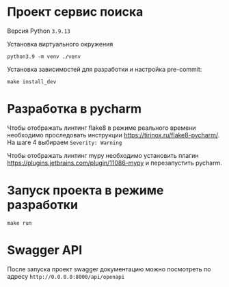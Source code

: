 # Проект сервис поиска


Версия Python ```3.9.13```

Установка виртуального окружения

```python3.9 -m venv ./venv  ```

Установка зависимостей для разработки и настройка pre-commit:

``` make install_dev ```

# Разработка в pycharm
Чтобы отображать линтинг flake8 в режиме реального времени необходимо
проследовать инструкции https://tirinox.ru/flake8-pycharm/.
На шаге 4 выбираем ```Severity: Warning```


Чтобы отображать линтинг mypy необходимо установить плагин
https://plugins.jetbrains.com/plugin/11086-mypy и перезапустить pycharm.

# Запуск проекта в режиме разработки
``` make run ```

# Swagger API
После запуска проект swagger документацию можно посмотреть по адресу
``` http://0.0.0.0:8000/api/openapi ```